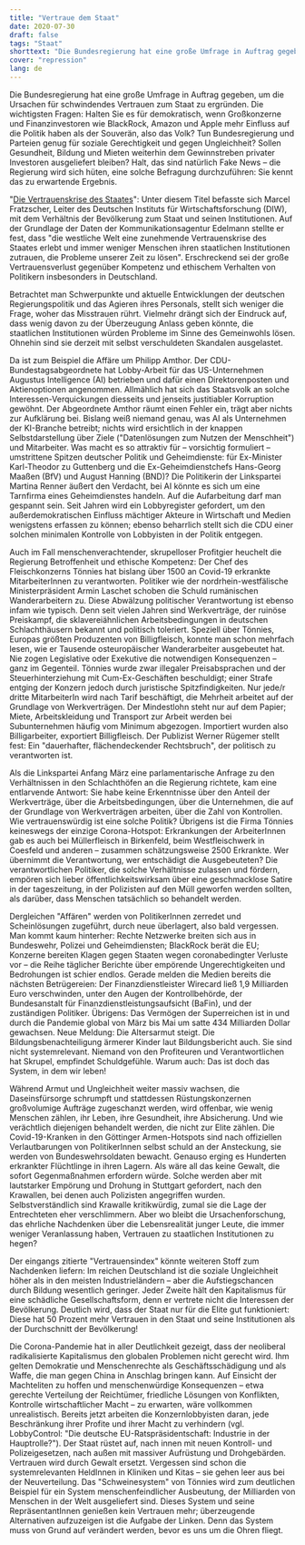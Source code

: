 ```yaml
---
title: "Vertraue dem Staat"
date: 2020-07-30
draft: false
tags: "Staat"
shorttext: "Die Bundesregierung hat eine große Umfrage in Auftrag gegeben, um die Ursachen für schwindendes Vertrauen zum Staat zu ergründen."
cover: "repression"
lang: de
---
```


Die Bundesregierung hat eine große Umfrage in Auftrag gegeben, um die Ursachen für schwindendes Vertrauen zum Staat zu ergründen. Die wichtigsten Fragen: Halten Sie es für demokratisch, wenn Großkonzerne und Finanzinvestoren wie BlackRock, Amazon und Apple mehr Einfluss auf die Politik haben als der Souverän, also das Volk? Tun Bundesregierung und Parteien genug für soziale Gerechtigkeit und gegen Ungleichheit? Sollen Gesundheit, Bildung und Mieten weiterhin dem Gewinnstreben privater Investoren ausgeliefert bleiben? Halt, das sind natürlich Fake News – die Regierung wird sich hüten, eine solche Befragung durchzuführen: Sie kennt das zu erwartende Ergebnis.

"[Die Vertrauenskrise des Staates](https://www.zeit.de/wirtschaft/2020-01/deutschland-vertrauen-politik-staat-umfrage "Die Vertrauenskrise des Staats")": Unter diesem Titel befasste sich Marcel Fratzscher, Leiter des Deutschen Instituts für Wirtschaftsforschung (DIW), mit dem Verhältnis der Bevölkerung zum Staat und seinen Institutionen. Auf der Grundlage der Daten der Kommunikationsagentur Edelmann stellte er fest, dass "die westliche Welt eine zunehmende Vertrauenskrise des Staates erlebt und immer weniger Menschen ihren staatlichen Institutionen zutrauen, die Probleme unserer Zeit zu lösen". Erschreckend sei der große Vertrauensverlust gegenüber Kompetenz und ethischem Verhalten von Politikern insbesonders in Deutschland.

Betrachtet man Schwerpunkte und aktuelle Entwicklungen der deutschen Regierungspolitik und das Agieren ihres Personals, stellt sich weniger die Frage, woher das Misstrauen rührt. Vielmehr drängt sich der Eindruck auf, dass wenig davon zu der Überzeugung Anlass geben könnte, die staatlichen Institutionen würden Probleme im Sinne des Gemeinwohls lösen. Ohnehin sind sie derzeit mit selbst verschuldeten Skandalen ausgelastet.

Da ist zum Beispiel die Affäre um Philipp Amthor. Der CDU-Bundestagsabgeordnete hat Lobby-Arbeit für das US-Unternehmen Augustus Intelligence (AI) betrieben und dafür einen Direktorenposten und Aktienoptionen angenommen. Allmählich hat sich das Staatsvolk an solche Interessen-Verquickungen diesseits und jenseits justitiabler Korruption gewöhnt. Der Abgeordnete Amthor räumt einen Fehler ein, trägt aber nichts zur Aufklärung bei. Bislang weiß niemand genau, was AI als Unternehmen der KI-Branche betreibt; nichts wird ersichtlich in der knappen Selbstdarstellung über Ziele ("Datenlösungen zum Nutzen der Menschheit") und Mitarbeiter. Was macht es so attraktiv für – vorsichtig formuliert – umstrittene Spitzen deutscher Politik und Geheimdienste: für Ex-Minister Karl-Theodor zu Guttenberg und die Ex-Geheimdienstchefs Hans-Georg Maaßen (BfV) und August Hanning (BND)? Die Politikerin der Linkspartei Martina Renner äußert den Verdacht, bei AI könnte es sich um eine Tarnfirma eines Geheimdienstes handeln. Auf die Aufarbeitung darf man gespannt sein. Seit Jahren wird ein Lobbyregister gefordert, um den außerdemokratischen Einfluss mächtiger Akteure in Wirtschaft und Medien wenigstens erfassen zu können; ebenso beharrlich stellt sich die CDU einer solchen minimalen Kontrolle von Lobbyisten in der Politik entgegen.

Auch im Fall menschenverachtender, skrupelloser Profitgier heuchelt die Regierung Betroffenheit und ethische Kompetenz: Der Chef des Fleischkonzerns Tönnies hat bislang über 1500 an Covid-19 erkrankte MitarbeiterInnen zu verantworten. Politiker wie der nordrhein-westfälische Ministerpräsident Armin Laschet schoben die Schuld rumänischen Wanderarbeitern zu. Diese Abwälzung politischer Verantwortung ist ebenso infam wie typisch. Denn seit vielen Jahren sind Werkverträge, der ruinöse Preiskampf, die sklavereiähnlichen Arbeitsbedingungen in deutschen Schlachthäusern bekannt und politisch toleriert. Speziell über Tönnies, Europas größten Produzenten von Billigfleisch, konnte man schon mehrfach lesen, wie er Tausende osteuropäischer Wanderarbeiter ausgebeutet hat. Nie zogen Legislative oder Exekutive die notwendigen Konsequenzen – ganz im Gegenteil. Tönnies wurde zwar illegaler Preisabsprachen und der Steuerhinterziehung mit Cum-Ex-Geschäften beschuldigt; einer Strafe entging der Konzern jedoch durch juristische Spitzfindigkeiten. Nur jede/r dritte MitarbeiterIn wird nach Tarif beschäftigt, die Mehrheit arbeitet auf der Grundlage von Werkverträgen. Der Mindestlohn steht nur auf dem Papier; Miete, Arbeitskleidung und Transport zur Arbeit werden bei Subunternehmen häufig vom Minimum abgezogen. Importiert wurden also Billigarbeiter, exportiert Billigfleisch. Der Publizist Werner Rügemer stellt fest: Ein "dauerhafter, flächendeckender Rechtsbruch", der politisch zu verantworten ist.

Als die Linkspartei Anfang März eine parlamentarische Anfrage zu den Verhältnissen in den Schlachthöfen an die Regierung richtete, kam eine entlarvende Antwort: Sie habe keine Erkenntnisse über den Anteil der Werkverträge, über die Arbeitsbedingungen, über die Unternehmen, die auf der Grundlage von Werkverträgen arbeiten, über die Zahl von Kontrollen. Wie vertrauenswürdig ist eine solche Politik? Übrigens ist die Firma Tönnies keineswegs der einzige Corona-Hotspot: Erkrankungen der ArbeiterInnen gab es auch bei Müllerfleisch in Birkenfeld, beim Westfleischwerk in Coesfeld und anderen – zusammen schätzungsweise 2500 Erkrankte. Wer übernimmt die Verantwortung, wer entschädigt die Ausgebeuteten? Die verantwortlichen Politiker, die solche Verhältnisse zulassen und fördern, empören sich lieber öffentlichkeitswirksam über eine geschmacklose Satire in der tageszeitung, in der Polizisten auf den Müll geworfen werden sollten, als darüber, dass Menschen tatsächlich so behandelt werden.

Dergleichen "Affären" werden von PolitikerInnen zerredet und Scheinlösungen zugeführt, durch neue überlagert, also bald vergessen. Man kommt kaum hinterher: Rechte Netzwerke breiten sich aus in Bundeswehr, Polizei und Geheimdiensten; BlackRock berät die EU; Konzerne bereiten Klagen gegen Staaten wegen coronabedingter Verluste vor – die Reihe täglicher Berichte über empörende Ungerechtigkeiten und Bedrohungen ist schier endlos. Gerade melden die Medien bereits die nächsten Betrügereien: Der Finanzdienstleister Wirecard ließ 1,9 Milliarden Euro verschwinden, unter den Augen der Kontrollbehörde, der Bundesanstalt für Finanzdienstleistungsaufsicht (BaFin), und der zuständigen Politiker. Übrigens: Das Vermögen der Superreichen ist in und durch die Pandemie global von März bis Mai um satte 434 Milliarden Dollar gewachsen. Neue Meldung: Die Altersarmut steigt. Die Bildungsbenachteiligung ärmerer Kinder laut Bildungsbericht auch. Sie sind nicht systemrelevant. Niemand von den Profiteuren und Verantwortlichen hat Skrupel, empfindet Schuldgefühle. Warum auch: Das ist doch das System, in dem wir leben!

Während Armut und Ungleichheit weiter massiv wachsen, die Daseinsfürsorge schrumpft und stattdessen Rüstungskonzernen großvolumige Aufträge zugeschanzt werden, wird offenbar, wie wenig Menschen zählen, ihr Leben, ihre Gesundheit, ihre Absicherung. Und wie verächtlich diejenigen behandelt werden, die nicht zur Elite zählen. Die Covid-19-Kranken in den Göttinger Armen-Hotspots sind nach offiziellen Verlautbarungen von PolitikerInnen selbst schuld an der Ansteckung, sie werden von Bundeswehrsoldaten bewacht. Genauso erging es Hunderten erkrankter Flüchtlinge in ihren Lagern. Als wäre all das keine Gewalt, die sofort Gegenmaßnahmen erfordern würde. Solche werden aber mit lautstarker Empörung und Drohung in Stuttgart gefordert, nach den Krawallen, bei denen auch Polizisten angegriffen wurden. Selbstverständlich sind Krawalle kritikwürdig, zumal sie die Lage der Entrechteten eher verschlimmern. Aber wo bleibt die Ursachenforschung, das ehrliche Nachdenken über die Lebensrealität junger Leute, die immer weniger Veranlassung haben, Vertrauen zu staatlichen Institutionen zu hegen?

Der eingangs zitierte "Vertrauensindex" könnte weiteren Stoff zum Nachdenken liefern: Im reichen Deutschland ist die soziale Ungleichheit höher als in den meisten Industrieländern – aber die Aufstiegschancen durch Bildung wesentlich geringer. Jeder Zweite hält den Kapitalismus für eine schädliche Gesellschaftsform, denn er vertrete nicht die Interessen der Bevölkerung. Deutlich wird, dass der Staat nur für die Elite gut funktioniert: Diese hat 50 Prozent mehr Vertrauen in den Staat und seine Institutionen als der Durchschnitt der Bevölkerung!

Die Corona-Pandemie hat in aller Deutlichkeit gezeigt, dass der neoliberal radikalisierte Kapitalismus den globalen Problemen nicht gerecht wird. Ihm gelten Demokratie und Menschenrechte als Geschäftsschädigung und als Waffe, die man gegen China in Anschlag bringen kann. Auf Einsicht der Machteliten zu hoffen und menschenwürdige Konsequenzen – etwa gerechte Verteilung der Reichtümer, friedliche Lösungen von Konflikten, Kontrolle wirtschaftlicher Macht – zu erwarten, wäre vollkommen unrealistisch. Bereits jetzt arbeiten die Konzernlobbyisten daran, jede Beschränkung ihrer Profite und ihrer Macht zu verhindern (vgl. LobbyControl: "Die deutsche EU-Ratspräsidentschaft: Industrie in der Hauptrolle?"). Der Staat rüstet auf, nach innen mit neuen Kontroll- und Polizeigesetzen, nach außen mit massiver Aufrüstung und Drohgebärden. Vertrauen wird durch Gewalt ersetzt. Vergessen sind schon die systemrelevanten HeldInnen in Kliniken und Kitas – sie gehen leer aus bei der Neuverteilung. Das "Schweinesystem" von Tönnies wird zum deutlichen Beispiel für ein System menschenfeindlicher Ausbeutung, der Milliarden von Menschen in der Welt ausgeliefert sind. Dieses System und seine RepräsentantInnen genießen kein Vertrauen mehr; überzeugende Alternativen aufzuzeigen ist die Aufgabe der Linken. Denn das System muss von Grund auf verändert werden, bevor es uns um die Ohren fliegt.
